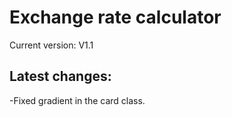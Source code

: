 # Exchange rate calculator

Current version: V1.1

## Latest changes:
-Fixed gradient in the card class.


